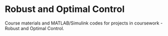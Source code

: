 # Robust and Optimal Control

Course materials and MATLAB/Simulink codes for projects in coursework - Robust and Optimal Control.